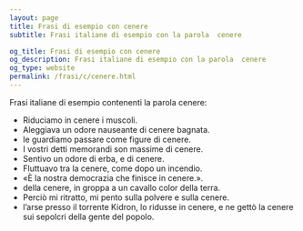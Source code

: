 ```yaml
---
layout: page
title: Frasi di esempio con cenere 
subtitle: Frasi italiane di esempio con la parola  cenere

og_title: Frasi di esempio con cenere 
og_description: Frasi italiane di esempio con la parola  cenere
og_type: website
permalink: /frasi/c/cenere.html
---
```


Frasi italiane di esempio contenenti la parola cenere:


- Riduciamo in cenere i muscoli.
- Aleggiava un odore nauseante di cenere bagnata.
- le guardiamo passare come figure di cenere.
- I vostri detti memorandi son massime di cenere.
- Sentivo un odore di erba, e di cenere.
- Fluttuavo tra la cenere, come dopo un incendio.
- «È la nostra democrazia che finisce in cenere.».
- della cenere, in groppa a un cavallo color della terra.
- Perciò mi ritratto, mi pento sulla polvere e sulla cenere.
- l’arse presso il torrente Kidron, lo ridusse in cenere, e ne gettò la cenere sui sepolcri della gente del popolo.
